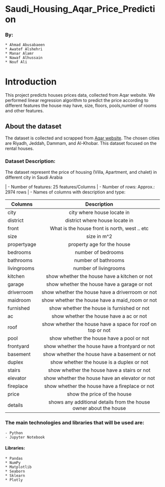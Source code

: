 # Saudi_Housing_Aqar_Price_Prediction
### By:
    * Ahmad Abusabaeen
    * Awatef Alshehri
    * Manar Alamr 
    * Nawaf Alhussain 
    * Nouf Ali 


# Introduction 
This project predicts houses prices data, collected from Aqar website. We performed linear regression algorithm to predict the price according to different features the house may have, size, floors, pools,number of rooms and other features. 


## About the dataset
The dataset is collected and scrapped from [Aqar website](https://sa.aqar.fm/). The chosen cities are Riyadh, Jeddah, Dammam, and Al-Khobar. This dataset focused on the rental houses.



### Dataset Description: 

The dataset represent the price of housing (Villa, Apartment, and chalet) in different city in Saudi Arabia

   | - Number of features: 25 features/Columns
   | - Number of rows: Approx.: 2974 rows
   | - Names of columns with description and type:

| Columns     | Description                                                        |  
|-------------|:-------------:                                                     |
| city        |  city where house locate in                                        | 
| district    |  district where house locate in                                    |   
| front       |  What is the house front is north, west .. etc                     |    
| size        |  size in m^2                                                       |  
| propertyage |  property age for the house                                        | 
| bedrooms    |  number of bedrooms                                                | 
| bathrooms   |  number of bathrooms                                               | 
| livingrooms |  number of livingrooms                                             | 
| kitchen     |  show whether the house have a kitchen or not                      | 
| garage      |  show whether the house have a garage or not                       | 
| driverroom  |  show whether the house have a driverroom or not                   | 
| maidroom    |  show whether the house have a maid_room or not                    | 
| furnished   |  show whether the house is furnished or not                        | 
| ac          |  show whether the house have a ac or not                           | 
| roof        |  show whether the house have a space for roof on top or not        | 
| pool        |  show whether the house have a pool or not                         | 
| frontyard   |  show whether the house have a frontyard or not                    | 
| basement    |  show whether the house have a basement or not                     | 
| duplex      |  show whether the house is a duplex or not                         | 
| stairs      |  show whether the house have a stairs or not                       |
| elevator    |  show whether the house have an elevator or not                    |
| fireplace   |  show whether the house have a fireplace or not                    |
| price       |  show the price of the house                                       |
| details     |  shows any additional details from the house owner about the house |

    
### The main technologies and libraries that will be used are: 
    - Python 
    - Jupyter Notebook

#### Libraries: 
    * Pandas
    * NumPy 
    * Matplotlib
    * Seaborn
    * Sklearn
    * Plotly